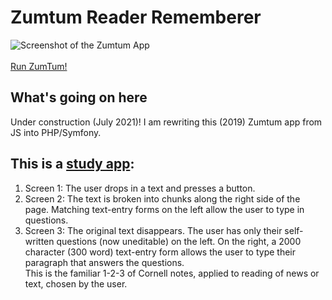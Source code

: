 # Zumtum Reader Rememberer
![Screenshot of the Zumtum App](https://github.com/atom-box/zuntum/blob/master/zum_310x165.png)<br><br>
[Run ZumTum!](https://atom-box.github.io/zumtum/)
## What's going on here
Under construction (July 2021)! I am rewriting this (2019) Zumtum app from JS into PHP/Symfony. 
## This is a [study app](https://atom-box.github.io/quanta/):
1. Screen 1: The user drops in a text and presses a button.
2. Screen 2: The text is broken into chunks along the right side of the page.  Matching text-entry forms on the left allow the user to type in questions.
3. Screen 3: The original text disappears.  The user has only their self-written questions (now uneditable) on the left.  On the right, a 2000 character (300 word) text-entry form allows the user to type their paragraph that answers the questions. <br> 
This is the familiar 1-2-3 of Cornell notes, applied to reading of news or text, chosen by the user.	




